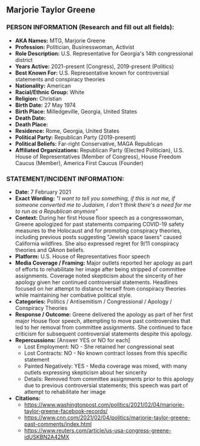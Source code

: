 ## Marjorie Taylor Greene

### PERSON INFORMATION (Research and fill out all fields):
- **AKA Names:** MTG, Marjorie Greene
- **Profession:** Politician, Businesswoman, Activist
- **Role Description:** U.S. Representative for Georgia's 14th congressional district
- **Years Active:** 2021-present (Congress), 2019-present (Politics)
- **Best Known For:** U.S. Representative known for controversial statements and conspiracy theories
- **Nationality:** American
- **Racial/Ethnic Group:** White
- **Religion:** Christian
- **Birth Date:** 27 May 1974
- **Birth Place:** Milledgeville, Georgia, United States
- **Death Date:** 
- **Death Place:** 
- **Residence:** Rome, Georgia, United States
- **Political Party:** Republican Party (2019-present)
- **Political Beliefs:** Far-right Conservative, MAGA Republican
- **Affiliated Organizations:** Republican Party (Elected Politician), U.S. House of Representatives (Member of Congress), House Freedom Caucus (Member), America First Caucus (Founder)

### STATEMENT/INCIDENT INFORMATION:
- **Date:** 7 February 2021
- **Exact Wording:** *"I want to tell you something, if this is not me, if someone converted me to Judaism, I don't think there's a need for me to run as a Republican anymore"*
- **Context:** During her first House floor speech as a congresswoman, Greene apologized for past statements comparing COVID-19 safety measures to the Holocaust and for promoting conspiracy theories, including previous posts suggesting "Jewish space lasers" caused California wildfires. She also expressed regret for 9/11 conspiracy theories and QAnon beliefs.
- **Platform:** U.S. House of Representatives floor speech
- **Media Coverage / Framing:** Major outlets reported her apology as part of efforts to rehabilitate her image after being stripped of committee assignments. Coverage noted skepticism about the sincerity of her apology given her continued controversial statements. Headlines focused on her attempt to distance herself from conspiracy theories while maintaining her combative political style.
- **Categories:** Politics / Antisemitism / Congressional / Apology / Conspiracy Theories
- **Response / Outcome:** Greene delivered the apology as part of her first major House floor speech, attempting to move past controversies that led to her removal from committee assignments. She continued to face criticism for subsequent controversial statements despite this apology.
- **Repercussions:** [Answer YES or NO for each]
  - Lost Employment: NO - She retained her congressional seat
  - Lost Contracts: NO - No known contract losses from this specific statement
  - Painted Negatively: YES - Media coverage was mixed, with many outlets expressing skepticism about her sincerity
  - Details: Removed from committee assignments prior to this apology due to previous controversial statements; this speech was part of attempt to rehabilitate her image
- **Citations:** 
  - https://www.washingtonpost.com/politics/2021/02/04/marjorie-taylor-greene-facebook-records/
  - https://www.cnn.com/2021/02/04/politics/marjorie-taylor-greene-past-comments/index.html
  - https://www.reuters.com/article/us-usa-congress-greene-idUSKBN2A42MX